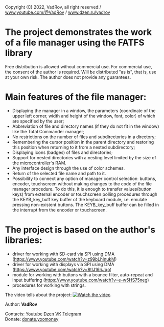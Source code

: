 Copyright (C) 2022, VadRov, all right reserved / www.youtube.com/@VadRov / www.dzen.ru/vadrov

# The project demonstrates the work of a file manager using the FATFS library

Free distribution is allowed without commercial use.
For commercial use, the consent of the author is required.
Will be distributed "as is", that is, use at your own risk.
The author does not provide any guarantees.

# Main features of the file manager:
- Displaying the manager in a window, the parameters (coordinate of the upper left corner, width and height of the window, font, color) of which are specified by the user;
- Abbreviation of file and directory names (if they do not fit in the window) like the Total Commander manager;
- No restrictions on the number of files and subdirectories in a directory;
- Remembering the cursor position in the parent directory and restoring this position when returning to it from a nested subdirectory;
- Displaying icons (badges) of files and directories;
- Support for nested directories with a nesting level limited by the size of the microcontroller's RAM.
- Any interface design through the use of color schemes.
- Return of the selected file name and path to it.
- Possibility to connect any option of manager control selection: buttons, encoder, touchscreen without making changes to the code of the file manager procedure. To do this, it is enough to transfer values ​​(button keys) from external encoder or touchscreen polling procedures through the KEYB_key_buff key buffer of the keyboard module, i.e. emulate pressing non-existent buttons. The KEYB_key_buff buffer can be filled in the interrupt from the encoder or touchscreen.

# The project is based on the author's libraries:
- driver for working with SD-card via SPI using DMA (https://www.youtube.com/watch?v=z99bLhlnukM)
- driver for working with displays via SPI using DMA (https://www.youtube.com/watch?v=8tIJ16riJqo)
- module for working with buttons with a bounce filter, auto-repeat and input buffering (https://www.youtube.com/watch?v=e-w5HS75neg)
- procedures for working with strings.

The video tells about the project:
 [![Watch the video](https://img.youtube.com/vi/4c_PwnasQvs/maxresdefault.jpg)](https://youtu.be/4c_PwnasQvs)

Author: **VadRov**

Contacts: [Youtube](https://www.youtube.com/@VadRov) [Dzen](https://dzen.ru/vadrov) [VK](https://vk.com/vadrov) [Telegram](https://t.me/vadrov_channel)\
Donate: [donate.yoomoney](https://yoomoney.ru/to/4100117522443917)
